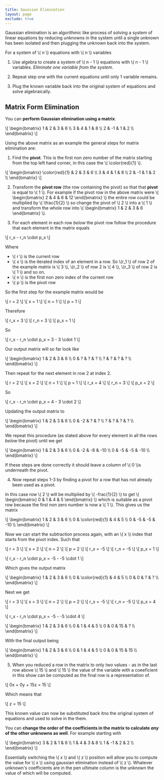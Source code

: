 ```yaml
---
title: Gaussian Elimination
layout: page
exclude: true
---
```


<script type="text/javascript" src="https://cdnjs.cloudflare.com/ajax/libs/mathjax/2.7.0/MathJax.js?config=TeX-AMS_CHTML"></script>

Gaussian elimination is an algorithmic like process of solving a system of linear equations by reducing unknowns in the system until a single unknown has been isolated and then plugging the unknown back into the system.

For a system of \\( n \\) equations with \\( n \\) variables

1. Use algebra to create a system of \\( n - 1 \\) equations with \\( n - 1 \\) variables. *Eliminate one variable from the system*.

2. Repeat step one with the current equations until only 1 variable remains.

3. Plug the known variable back into the original system of equations and solve algebraically.

## Matrix Form Elimination

You can **perform Gaussian elimination using a matrix**.

\\[ \begin{bmatrix} 1 & 2 & 3 & 6 \\\ 
3 & 4 & 1 & 8 \\\ 
2 & -1 & 1 & 2 \\\ \end{bmatrix} \\]

Using the above matrix as an example the general steps for matrix elimination are:

1. Find the **pivot**. This is the first non zero number of the matrix starting from the top left hand corner, in this case the \\( \color{red}{1} \\).

\\[ \begin{bmatrix} \color{red}{1} & 2 & 3 & 6 \\\ 
3 & 4 & 1 & 8 \\\ 
2 & -1 & 1 & 2 \\\ \end{bmatrix} \\]

2. Transform the **pivot row** (the row containing the pivot) so that that **pivot** is equal to \\( 1 \\). For example if the pivot row in the above matrix were \\( \begin{bmatrix} 2 & 4 & 6 & 12 \end{bmatrix} \\) the entire row could be multiplied by \\( \frac{1}{2} \\) so change the pivot of \\( 2 \\) into a \\( 1 \\) and transform the whole row into \\( \begin{bmatrix} 1 & 2 & 3 & 6 \end{bmatrix} \\).

3. For each element in each row *below* the pivot row follow the procedure that each element in the matrix equals

\\[ r_x - r_n \cdot p_x \\]

Where

- \\( r \\) is the current row
- \\( x \\) is the iterated index of an element in a row. So \\(r_1 \\) of row 2 of the example matrix is \\( 3 \\), \\(r_2 \\) of row 2 is \\( 4 \\), \\(r_3 \\) of row 2 is \\( 1 \\) and so on.
- \\( n \\) is the first non zero index of the current row
- \\( p \\) is the pivot row

So the first step for the example matrix would be

\\[ r = 2 \\]
\\[ x = 1 \\]
\\[ n = 1 \\]
\\[ p = 1 \\]

Therefore

\\[ r_x = 3 \\]
\\[ r_n = 3 \\]
\\[ p_x = 1 \\]

So

\\[ r_x - r_n \cdot p_x = 3 - 3 \cdot 1 \\]

Our output matrix will so far look like

\\[ \begin{bmatrix} 1 & 2 & 3 & 6 \\\ 
0 & ? & ? & ? \\\ 
? & ? & ? & ? \\\ \end{bmatrix} \\]

Then repeat for the next element in row 2 at index 2.

\\[ r = 2 \\]
\\[ x = 2 \\]
\\[ n = 1 \\]
\\[ p = 1 \\]
\\[ r_x = 4 \\]
\\[ r_n = 3 \\]
\\[ p_x = 2 \\]

So

\\[ r_x - r_n \cdot p_x = 4 - 3 \cdot 2 \\]

Updating the output matrix to

\\[ \begin{bmatrix} 1 & 2 & 3 & 6 \\\ 
0 & -2 & ? & ? \\\ 
? & ? & ? & ? \\\ \end{bmatrix} \\]

We repeat this procedure (as stated above for every element in all the rows *below* the pivot) until we get

\\[ \begin{bmatrix} 1 & 2 & 3 & 6 \\\ 
0 & -2 & -8 & -10 \\\ 
0 & -5 & -5 & -10 \\\ \end{bmatrix} \\]

If these steps are done correctly it should leave a column of \\( 0 \\)s underneath the pivot.

4. Now repeat steps 1-3 by finding a pivot for a row that has not already been used as a pivot.

In this case row \\( 2 \\) will be multiplied by \\( -frac{1}{2} \\) to get \\( \begin{bmatrix} 0 & 1 & 4 & 5 \end{bmatrix} \\) which is suitable as a pivot row because the first non zero number is now a \\( 1 \\). This gives us the matrix

\\[ \begin{bmatrix} 1 & 2 & 3 & 6 \\\ 
0 & \color{red}{1} & 4 & 5 \\\ 
0 & -5 & -5 & -10 \\\ \end{bmatrix} \\]

Now we can start the subtraction process again, with an \\( x \\) index that starts from the pivot index. Such that

\\[ r = 3 \\]
\\[ x = 2 \\]
\\[ n = 2 \\]
\\[ p = 2 \\]
\\[ r_x = -5 \\]
\\[ r_n = -5 \\]
\\[ p_x = 1 \\]

\\[ r_x - r_n \cdot p_x = -5 - -5 \cdot 1 \\]

Which gives the output matrix 

\\[ \begin{bmatrix} 1 & 2 & 3 & 6 \\\ 
0 & \color{red}{1} & 4 & 5 \\\ 
0 & 0 & ? & ? \\\ \end{bmatrix} \\]

Next we get

\\[ r = 3 \\]
\\[ x = 3 \\]
\\[ n = 2 \\]
\\[ p = 2 \\]
\\[ r_x = -5 \\]
\\[ r_n = -5 \\]
\\[ p_x = 4 \\]

\\[ r_x - r_n \cdot p_x = -5 - -5 \cdot 4 \\]

\\[ \begin{bmatrix} 1 & 2 & 3 & 6 \\\ 
0 & 1 & 4 & 5 \\\ 
0 & 0 & 15 & ? \\\ \end{bmatrix} \\]

With the final output being

\\[ \begin{bmatrix} 1 & 2 & 3 & 6 \\\ 
0 & 1 & 4 & 5 \\\ 
0 & 0 & 15 & 15 \\\ \end{bmatrix} \\]

5. When you reduced a row in the matrix to only *two* values - as in the last row above \\( 15 \\) and \\( 15 \\) the value of the variable with a coeeficient in this show can be computed as the final row is a representation of.

\\[ 0x + 0y + 15z = 15 \\]

Which means that

\\[ z = 15 \\]

This known value can now be substituted back itno the original system of equations and used to solve in the them.

You can **change the order of the coefficients in the matrix to calculate *any* of the other unknowns as well**. For example starting with

\\[ \begin{bmatrix} 3 & 2 & 1 & 6 \\\ 
1 & 4 & 3 & 8 \\\ 
1 & -1 & 2 & 2 \\\ \end{bmatrix} \\]

Essentially switching the \\( x \\) and \\( z \\) position will allow you to compute the value for \\( x \\) using gaussian elimination instead of \\( z \\). Whatever unknown's coefficients are in the pen ultimate column is the unknown the value of which will be computed.